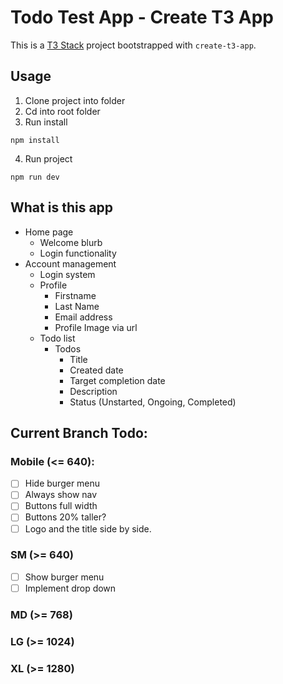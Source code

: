 # Todo Test App - Create T3 App

This is a [T3 Stack](https://create.t3.gg/) project bootstrapped with `create-t3-app`.

## Usage

1. Clone project into folder
2. Cd into root folder
3. Run install

```
npm install
```

4. Run project

```
npm run dev
```

## What is this app

- Home page
  - Welcome blurb
  - Login functionality
- Account management
  - Login system
  - Profile
    - Firstname
    - Last Name
    - Email address
    - Profile Image via url
  - Todo list
    - Todos
      - Title
      - Created date
      - Target completion date
      - Description
      - Status (Unstarted, Ongoing, Completed)

## Current Branch Todo:
### Mobile (<= 640):
- [ ] Hide burger menu
- [ ] Always show nav
- [ ] Buttons full width
- [ ] Buttons 20% taller?
- [ ] Logo and the title side by side.
### SM (>= 640)
- [ ] Show burger menu
- [ ] Implement drop down
### MD (>= 768)
### LG (>= 1024)
### XL (>= 1280)
